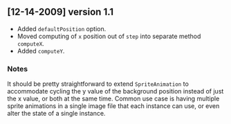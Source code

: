 ## [12-14-2009] version 1.1
* Added `defaultPosition` option.
* Moved computing of `x` position out of `step` into separate method `computeX`.
* Added `computeY`.

### Notes

It should be pretty straightforward to extend `SpriteAnimation` to accommodate cycling the y value of the background position instead of just the x value, or both at the same time.  Common use case is having multiple sprite animations in a single image file that each instance can use, or even alter the state of a single instance.

